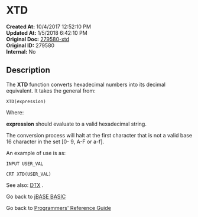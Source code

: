 # XTD

**Created At:** 10/4/2017 12:52:10 PM  
**Updated At:** 1/5/2018 6:42:10 PM  
**Original Doc:** [279580-xtd](https://docs.jbase.com/36868-jbase-basic/279580-xtd)  
**Original ID:** 279580  
**Internal:** No  

## Description

The **XTD** function converts hexadecimal numbers into its decimal equivalent. It takes the general from:

```
XTD(expression)
```

Where:

**expression** should evaluate to a valid hexadecimal string.

The conversion process will halt at the first character that is not a valid base 16 character in the set [0- 9, A-F or a-f].

An example of use is as:

```
INPUT USER_VAL

CRT XTD(USER_VAL)
```

See also: [DTX](./../dtx) .

Go back to [jBASE BASIC](./../README.md)

Go back to [Programmers' Reference Guide](./../../reference-guides/jbc/README.md)

  
<PageFooter />
